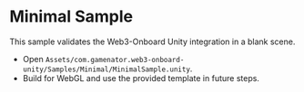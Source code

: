 # Minimal Sample

This sample validates the Web3-Onboard Unity integration in a blank scene.

- Open `Assets/com.gamenator.web3-onboard-unity/Samples/Minimal/MinimalSample.unity`.
- Build for WebGL and use the provided template in future steps.
